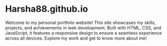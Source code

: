 # Harsha88.github.io
Welcome to my personal portfolio website! This site showcases my skills, projects, and achievements in web development. Built with HTML, CSS, and JavaScript, it features a responsive design to ensure a seamless experience across all devices. Explore my work and get to know more about me!
